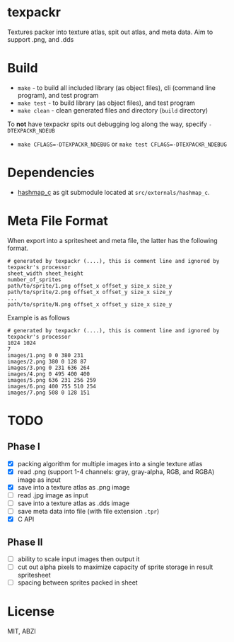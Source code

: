# texpackr
Textures packer into texture atlas, spit out atlas, and meta data. Aim to support .png, and .dds

# Build

* `make` - to build all included library (as object files), cli (command line program), and test program
* `make test` - to build library (as object files), and test program
* `make clean` - clean generated files and directory (`build` directory)

To **not** have texpackr spits out debugging log along the way, specify `-DTEXPACKR_NDEUB`

* `make CFLAGS=-DTEXPACKR_NDEBUG` or `make test CFLAGS=-DTEXPACKR_NDEBUG`

# Dependencies

* [hashmap_c](https://github.com/haxpor/hashmap_c) as git submodule located at `src/externals/hashmap_c`.

# Meta File Format

When export into a spritesheet and meta file, the latter has the following format.

```
# generated by texpackr (....), this is comment line and ignored by texpackr's processor
sheet_width sheet_height
number_of_sprites
path/to/sprite/1.png offset_x offset_y size_x size_y
path/to/sprite/2.png offset_x offset_y size_x size_y
...
path/to/sprite/N.png offset_x offset_y size_x size_y
```

Example is as follows

```
# generated by texpackr (....), this is comment line and ignored by texpackr's processor
1024 1024
7
images/1.png 0 0 380 231
images/2.png 380 0 128 87
images/3.png 0 231 636 264
images/4.png 0 495 400 400
images/5.png 636 231 256 259
images/6.png 400 755 510 254
images/7.png 508 0 128 151
```

# TODO

## Phase I
- [x] packing algorithm for multiple images into a single texture atlas
- [x] read .png (support 1-4 channels: gray, gray-alpha, RGB, and RGBA) image as input
- [x] save into a texture atlas as .png image
- [ ] read .jpg image as input
- [ ] save into a texture atlas as .dds image
- [ ] save meta data into file (with file extension `.tpr`)
- [x] C API

## Phase II
- [ ] ability to scale input images then output it
- [ ] cut out alpha pixels to maximize capacity of sprite storage in result spritesheet
- [ ] spacing between sprites packed in sheet

# License
MIT, ABZI
